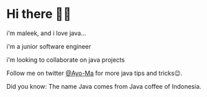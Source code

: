 # Hi there 👋😉


 i'm maleek, and i love java...

 i'm a junior software engineer

 i'm looking to collaborate on java projects

 Follow me on twitter [@Ayo-Ma](https://twitter.com/jizxyj) for more java tips and tricks😉.

 Did you know: The name Java comes from Java coffee of Indonesia.

